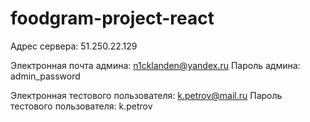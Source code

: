# foodgram-project-react

Адрес сервера: 51.250.22.129

Электронная почта админа: n1cklanden@yandex.ru
Пароль админа: admin_password

Электронная тестового пользователя: k.petrov@mail.ru
Пароль тестового пользователя: k.petrov
